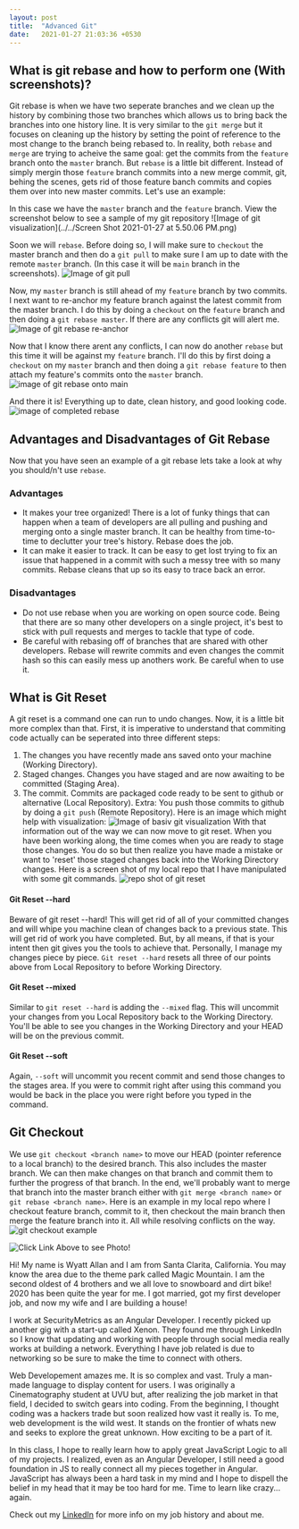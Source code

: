 ```yaml
---
layout: post
title:  "Advanced Git"
date:   2021-01-27 21:03:36 +0530
---
```


## What is git rebase and how to perform one (With screenshots)?
Git rebase is when we have two seperate branches and we clean up the history by combining those two branches which allows us to bring back the branches into one history line. It is very similar to the `git merge` but it focuses on cleaning up the history by setting the point of reference to the most change to the branch being rebased to. In reality, both `rebase` and `merge` are trying to acheive the same goal: get the commits from the `feature` branch onto the `master` branch. But `rebase` is a little bit different. Instead of simply mergin those `feature` branch commits into a new merge commit, git, behing the scenes, gets rid of those feature banch commits and copies them over into new master commits. Let's use an example: 

In this case we have the `master` branch and the `feature` branch. View the screenshot below to see a sample of my git repository
![Image of git visualization](../../Screen Shot 2021-01-27 at 5.50.06 PM.png)

Soon we will `rebase`. Before doing so, I will make sure to `checkout` the master branch and then do a `git pull` to make sure I am up to date with the remote `master` branch. (In this case it will be `main` branch in the screenshots). 
![Image of git pull](../../images/git-pull.png)

Now, my `master` branch is still ahead of my `feature` branch by two commits. I next want to re-anchor my feature branch against the latest commit from the master branch. I do this by doing a `checkout` on the `feature` branch and then doing a `git rebase master`. If there are any conflicts git will alert me.
![Image of git rebase re-anchor](../../images/git-rebase-re-anchor.png)

Now that I know there arent any conflicts, I can now do another `rebase` but this time it will be against my `feature` branch. I'll do this by first doing a `checkout` on my `master` branch and then doing a `git rebase feature` to then attach my feature's commits onto the `master` branch.
![image of git rebase onto main](../../images/git-rebase-main.png)

And there it is! Everything up to date, clean history, and good looking code.
![image of completed rebase](../../git-rebase-example.png)

## Advantages and Disadvantages of Git Rebase
Now that you have seen an example of a git rebase lets take a look at why you should/n't use `rebase`.

### Advantages
  - It makes your tree organized! There is a lot of funky things that can happen when a team of developers are all pulling and pushing and merging onto a single master branch. It can be healthy from time-to-time to declutter your tree's history. Rebase does the job.
  - It can make it easier to track. It can be easy to get lost trying to fix an issue that happened in a commit with such a messy tree with so many commits. Rebase cleans that up so its easy to trace back an error.
  
### Disadvantages
  - Do not use rebase when you are working on open source code. Being that there are so many other developers on a single project, it's best to stick with pull requests and merges to tackle that type of code.
  - Be careful with rebasing off of branches that are shared with other developers. Rebase will rewrite commits and even changes the commit hash so this can easily mess up anothers work. Be careful when to use it.
  


## What is Git Reset
A git reset is a command one can run to undo changes. Now, it is a little bit more complex than that. First, it is imperative to understand that commiting code actually can be seperated into three different steps: 
  1. The changes you have recently made ans saved onto your machine (Working Directory).
  2. Staged changes. Changes you have staged and are now awaiting to be committed (Staging Area).
  3. The commit. Commits are packaged code ready to be sent to github or alternative (Local Repository).
  Extra: You push those commits to github by doing a `git push` (Remote Repository).
Here is an image which might help with visualization:
![Image of basiv git visualization](../../images/git-basics.png)
With that information out of the way we can now move to git reset. When you have been working along, the time comes when you are ready to stage those changes. You do so but then realize you have made a mistake or want to 'reset' those staged changes back into the Working Directory changes.
Here is a screen shot of my local repo that I have manipulated with some git commands.
![repo shot of git reset](../../images/shot-git-reset-basic.png)

#### Git Reset --hard
Beware of git reset --hard! This will get rid of all of your committed changes and will whipe you machine clean of changes back to a previous state. This will get rid of work you have completed. But, by all means, if that is your intent then git gives you the tools to achieve that. Personally, I manage my changes piece by piece. `Git reset --hard` resets all three of our points above from Local Repository to before Working Directory.

#### Git Reset --mixed
Similar to `git reset --hard` is adding the `--mixed` flag. This will uncommit your changes from you Local Repository back to the Working Directory. You'll be able to see you changes in the Working Directory and your HEAD will be on the previous commit.

#### Git Reset --soft
Again, `--soft` will uncommit you recent commit and send those changes to the stages area. If you were to commit right after using this command you would be back in the place you were right before you typed in the command.


## Git Checkout
We use `git checkout <branch name>` to move our HEAD (pointer reference to a local branch) to the desired branch. This also includes the master branch. We can then make changes on that branch and commit them to further the progress of that branch. In the end, we'll probably want to merge that branch into the master branch either with `git merge <branch name>` or `git rebase <branch name>`.
Here is an example in my local repo where I checkout feature branch, commit to it, then checkout the main branch then merge the feature branch into it. All while resolving conflicts on the way.
![git checkout example](../../images/git-checkout.png)







![Click Link Above to see Photo!](../../croppedMe.jpg)

Hi! My name is Wyatt Allan and I am from Santa Clarita, California. You may know the area due to the theme park called Magic Mountain. I am the second oldest of 4 brothers and we all love to snowboard and dirt bike! 2020 has been quite the year for me. I got married, got my first developer job, and now my wife and I are building a house! 

I work at SecurityMetrics as an Angular Developer. I recently picked up another gig with a start-up called Xenon. They found me through LinkedIn so I know that updating and working with people through social media really works at building a network. Everything I have job related is due to networking so be sure to make the time to connect with others. 

Web Developement amazes me. It is so complex and vast. Truly a man-made language to display content for users. I was originally a Cinematography student at UVU but, after realizing the job market in that field, I decided to switch gears into coding. From the beginning, I thought coding was a hackers trade but soon realized how vast it really is. To me, web development is the wild west. It stands on the frontier of whats new and seeks to explore the great unknown. How exciting to be a part of it. 

In this class, I hope to really learn how to apply great JavaScript Logic to all of my projects. I realized, even as an Angular Developer, I still need a good foundation in JS to really connect all my pieces together in Angular. JavaScript has always been a hard task in my mind and I hope to dispell the belief in my head that it may be too hard for me. Time to learn like crazy... again.


Check out my [LinkedIn][linked-in] for more info on my job history and about me.

[linked-in]: https://www.linkedin.com/in/wyatt-allan-a41340112/
